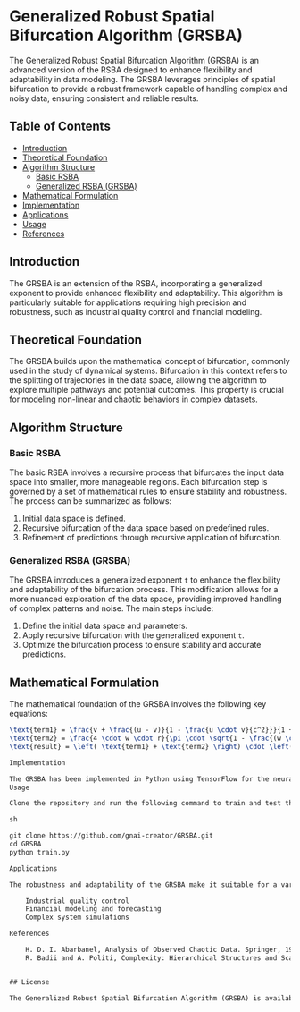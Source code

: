 # Generalized Robust Spatial Bifurcation Algorithm (GRSBA)

The Generalized Robust Spatial Bifurcation Algorithm (GRSBA) is an advanced version of the RSBA designed to enhance flexibility and adaptability in data modeling. The GRSBA leverages principles of spatial bifurcation to provide a robust framework capable of handling complex and noisy data, ensuring consistent and reliable results.

## Table of Contents

- [Introduction](#introduction)
- [Theoretical Foundation](#theoretical-foundation)
- [Algorithm Structure](#algorithm-structure)
  - [Basic RSBA](#basic-rsba)
  - [Generalized RSBA (GRSBA)](#generalized-rsba-grsba)
- [Mathematical Formulation](#mathematical-formulation)
- [Implementation](#implementation)
- [Applications](#applications)
- [Usage](#usage)
- [References](#references)

## Introduction

The GRSBA is an extension of the RSBA, incorporating a generalized exponent to provide enhanced flexibility and adaptability. This algorithm is particularly suitable for applications requiring high precision and robustness, such as industrial quality control and financial modeling.

## Theoretical Foundation

The GRSBA builds upon the mathematical concept of bifurcation, commonly used in the study of dynamical systems. Bifurcation in this context refers to the splitting of trajectories in the data space, allowing the algorithm to explore multiple pathways and potential outcomes. This property is crucial for modeling non-linear and chaotic behaviors in complex datasets.

## Algorithm Structure

### Basic RSBA

The basic RSBA involves a recursive process that bifurcates the input data space into smaller, more manageable regions. Each bifurcation step is governed by a set of mathematical rules to ensure stability and robustness. The process can be summarized as follows:
1. Initial data space is defined.
2. Recursive bifurcation of the data space based on predefined rules.
3. Refinement of predictions through recursive application of bifurcation.

### Generalized RSBA (GRSBA)

The GRSBA introduces a generalized exponent `t` to enhance the flexibility and adaptability of the bifurcation process. This modification allows for a more nuanced exploration of the data space, providing improved handling of complex patterns and noise. The main steps include:
1. Define the initial data space and parameters.
2. Apply recursive bifurcation with the generalized exponent `t`.
3. Optimize the bifurcation process to ensure stability and accurate predictions.

## Mathematical Formulation

The mathematical foundation of the GRSBA involves the following key equations:
```latex
\text{term1} = \frac{v + \frac{(u - v)}{1 - \frac{u \cdot v}{c^2}}}{1 + \frac{v \cdot \left( \frac{u \cdot v}{1 - \frac{u \cdot v}{c^2}} \right)}{c^2}}
\text{term2} = \frac{4 \cdot w \cdot r}{\pi \cdot \sqrt{1 - \frac{(w \cdot r)^2}{c^2}}}
\text{result} = \left( \text{term1} + \text{term2} \right) \cdot \left( \frac{1}{a} \right)^{t}

Implementation

The GRSBA has been implemented in Python using TensorFlow for the neural network components and custom bifurcation logic. The code is available on GitHub and can be accessed via the following link: https://github.com/gnai-creator/RSBA/
Usage

Clone the repository and run the following command to train and test the model:

sh

git clone https://github.com/gnai-creator/GRSBA.git
cd GRSBA
python train.py

Applications

The robustness and adaptability of the GRSBA make it suitable for a variety of applications, including:

    Industrial quality control
    Financial modeling and forecasting
    Complex system simulations

References

    H. D. I. Abarbanel, Analysis of Observed Chaotic Data. Springer, 1996.
    R. Badii and A. Politi, Complexity: Hierarchical Structures and Scaling in Physics. Cambridge University Press, 1997.


## License

The Generalized Robust Spatial Bifurcation Algorithm (GRSBA) is available for use only through a paid license. For more information on pricing and licensing terms, please contact the developer.


